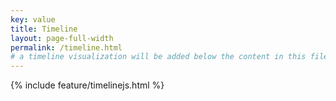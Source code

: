 ```yaml
---
key: value
title: Timeline
layout: page-full-width
permalink: /timeline.html
# a timeline visualization will be added below the content in this file
---
```


{% include feature/timelinejs.html %}

